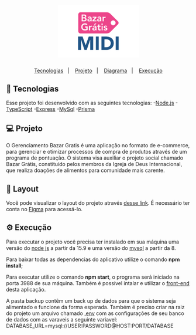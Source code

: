 <h1 align="center">
  <img alt="Bazar Grátis" title="Bazar Grátis" src="./Readme/bazargratis.png" width="220px" />
</h1>

<p align="center">
  <a href="#-tecnologias">Tecnologias</a>&nbsp;&nbsp;&nbsp;|&nbsp;&nbsp;&nbsp;
  <a href="#-projeto">Projeto</a>&nbsp;&nbsp;&nbsp;|&nbsp;&nbsp;&nbsp;
  <a href="#-layout">Diagrama</a>&nbsp;&nbsp;&nbsp;|&nbsp;&nbsp;&nbsp;
  <a href="#-execução">Execução</a>
</p>



## 🚀 Tecnologias

Esse projeto foi desenvolvido com as seguintes tecnologias:
-[Node.js](https://nodejs.org/en/download/)
-[TypeScript](https://www.typescriptlang.org/)
-[Express](https://expressjs.com/)
-[MySql](https://www.mysql.com/)
-[Prisma](https://www.prisma.io/)

## 💻 Projeto

O Gerenciamento Bazar Gratis é uma aplicação no formato de e-commerce, para gerenciar e otimizar processos de compra de produtos através de um programa de pontuação. O sistema visa auxiliar o projeto social chamado Bazar Grátis, constituído pelos membros da Igreja de Deus Internacional, que realiza doações de alimentos para comunidade mais carente.

## 🔖 Layout

Você pode visualizar o layout do projeto através [desse link](https://www.figma.com/file/I0u4VKsLQddgfqUJOdckGH/TCC?node-id=0%3A1&t=k8siurD41uTST637-0). É necessário ter conta no [Figma](https://figma.com) para acessá-lo.

## ⚙️ Execução

Para executar o projeto você precisa ter instalado em sua máquina uma versão do [node js](https://nodejs.org/en/download/) a partir da 15.9 e uma versão do [mysql](https://dev.mysql.com/downloads/installer/) a partir da 8. 


Para baixar todas as dependencias do aplicativo utilize o comando <strong>npm install</strong>;

Para executar utilize o comando <strong>npm start</strong>, o programa será iniciado na porta 3988 de sua máquina. Também é possível intalar e utilizar o [front-end](https://github.com/Ludimilla1325/tcc_frontend_bazar_gratis) desta aplicação.

A pasta backup contêm um back up de dados para que o sistema seja alimentado e funcione da forma esperada. 
Também é preciso criar na raiz do projeto um arquivo chamado [.env](https://www.npmjs.com/package/dotenv) com as configurações de seu banco de dados com as varaveis a seguinte variavel:
DATABASE_URL=mysql://USER:PASSWORD@HOST:PORT/DATABASE
